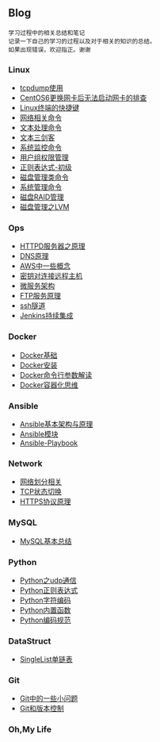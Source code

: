 ## Blog
   	学习过程中的相关总结和笔记
	记录一下自己的学习的过程以及对于相关的知识的总结。
	如果出现错误，欢迎指正。谢谢

### Linux
- [tcpdump使用](https://github.com/ihuangch/blog/blob/master/Linux/20180606-tcpdump使用.md)
- [CentOS6更换网卡后无法启动网卡的排查](https://github.com/ihuangch/blog/blob/master/Linux/20180803-CentOS6更换网卡后无法启动网卡的排查.md)
- [Linux终端的快捷键](https://github.com/ihuangch/blog/blob/master/Linux/20180810-Linux终端的快捷键.md)
- [网络相关命令](https://github.com/ihuangch/blog/blob/master/Linux/20180913-网络相关命令.md)
- [文本处理命令](https://github.com/ihuangch/blog/blob/master/Linux/20180918-文本处理命令.md)
- [文本三剑客](https://github.com/ihuangch/blog/blob/master/Linux/20181011-文本三剑客.md)
- [系统监控命令](https://github.com/ihuangch/blog/blob/master/Linux/20181012-系统监控命令.md)
- [用户组权限管理](https://github.com/ihuangch/blog/blob/master/Linux/20181012-用户组权限管理命令.md)
- [正则表达式-初级](https://github.com/ihuangch/blog/blob/master/Linux/20181105-)
- [磁盘管理类命令](https://github.com/ihuangch/blog/blob/master/Linux/20181125-磁盘相关命令.md)
- [系统管理命令](https://github.com/ihuangch/blog/blob/master/Linux/20181127-系统管理命令.md)
- [磁盘RAID管理](https://github.com/ihuangch/blog/blob/master/Linux/20181127-磁盘RAID管理.md)
- [磁盘管理之LVM](https://github.com/ihuangch/blog/blob/master/Linux/20181209-磁盘管理之LVM.md)

### Ops
- [HTTPD服务器之原理](https://github.com/ihuangch/blog/blob/master/Ops/20180524-httpd知识.md)
- [DNS原理](https://github.com/ihuangch/blog/blob/master/Ops/20180625-DNS原理.md)
- [AWS中一些概念](https://github.com/ihuangch/blog/blob/master/Ops/20180827-AWS一些概念.md)
- [密钥对连接远程主机](https://github.com/ihuangch/blog/blob/master/Ops/20180831-密钥连接远程主机.md)
- [微服务架构](https://github.com/ihuangch/blog/blob/master/Ops/20180923-微服务架构.md)
- [FTP服务原理]()
- [ssh隧道](https://github.com/ihuangch/blog/blob/master/Ops/20181113-ssh隧道.md)
- [Jenkins持续集成](https://github.com/ihuangch/blog/blob/master/Ops/20181129-Jenkins持续集成.md)

### Docker
- [Docker基础](https://github.com/ihuangch/blog/blob/master/Docker/20181107-docker基础.md)
- [Docker安装](https://github.com/ihuangch/blog/blob/master/Docker/20181110-docker安装.md)
- [Docker命令行参数解读](https://github.com/ihuangch/blog/blob/master/Dokcer/20181114-docker命令行参数.md)
- [Docker容器化思维](https://github.com/ihuangch/blog/blob/master/Docker/20181126-docker容器化思维.md)

### Ansible
- [Ansible基本架构与原理](https://github.com/ihuangch/blog/blob/master/Ansible/20181115-Ansible基本架构与原理.md)
- [Ansible模块](https://github.com/ihuangch/blog/blob/master/Ansible/20181118-Ansible模块.md)
- [Ansible-Playbook](https://github.com/ihuangch/blog/blob/master/Ansible/20181119-Ansible-playbook.md)

### Network
- [网络划分相关](https://github.com/ihuangch/blog/blob/master/Network/20180915-网络划分相关.md)
- [TCP状态切换](https://github.com/ihuangch/blog/blob/master/Network/20180918-TCP状态切换.md)
- [HTTPS协议原理](https://github.com/ihuangch/blog/blob/master/Network/20181103-https协议原理.md)

### MySQL
- [MySQL基本总结]()

### Python
- [Python之udp通信](https://github.com/ihuangch/blog/blob/master/Python/20180424-Python之udp通信.md)
- [Python正则表达式](https://github.com/ihuangch/blog/blob/master/Python/20180439-Python之正则表达式.md)
- [Python字符编码](https://github.com/ihuangch/blog/blob/master/Python/20180506-Python字符编码问题.md)
- [Python内置函数](https://github.com/ihuangch/blog/blob/master/Python/20180513-Python常见内置函数.md)
- [Python编码规范](https://github.com/ihuangch/blog/blob/master/Python/20180515-Python编码规范.md)
	
### DataStruct
- [SingleList单链表](https://github.com/ihuangch/blog/blob/master/DataStruct/)

### Git
- [Git中的一些小问题](https://github.com/ihuangch/blog/blob/master/Git/20180813-Git中遇到的小问题.md)
- [Git和版本控制](https://github.com/ihuangch/blog/blob/master/Git/20181111-Git和版本控制.md)

### Oh,My Life

